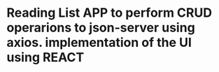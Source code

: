# Reading List APP to perform CRUD operarions to json-server using axios. implementation of the UI using REACT 
